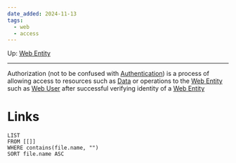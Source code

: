 ```yaml
---
date_added: 2024-11-13
tags:
  - web
  - access
---
```

Up: [Web Entity](Web%20Entity.md)
___
 Authorization (not to be confused with [Authentication](Authentication.md)) is a process of allowing access to resources such as [Data](Data.md) or operations to the [Web Entity](Web%20Entity.md) such as [Web User](Web%20User.md) after successful verifying identity of a [Web Entity](Web%20Entity.md)
# Links
```dataview
LIST
FROM [[]]
WHERE contains(file.name, "")
SORT file.name ASC
```
